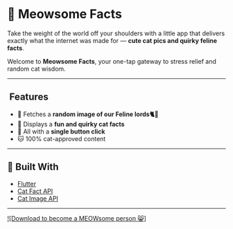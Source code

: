 # 🐾 Meowsome Facts

Take the weight of the world off your shoulders with a little app that delivers exactly what the internet was made for — **cute cat pics and quirky feline facts**.

Welcome to **Meowsome Facts**, your one-tap gateway to stress relief and random cat wisdom.

---

##  Features

* 📸 Fetches a **random image of our Feline lords🐈🤲**
* 📖 Displays a **fun and quirky cat facts**
* 🔁 All with a **single button click**
* 🐱 100% cat-approved content

---

## 🚀 Built With

* [Flutter](https://flutter.dev/)
* [Cat Fact API](https://catfact.ninja/)
* [Cat Image API](https://cataas.com/)

---
[![Download to become a MEOWsome person 😸]](https://github.com/masked-mermaid/MeowsomeApp/releases/download/v1.0.02-test/app-release.apk)

